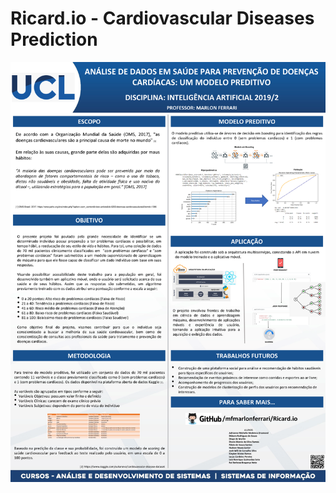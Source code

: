 # Ricard.io - Cardiovascular Diseases Prediction

<img src="https://github.com/ferrarimarlon/Ricard.io/blob/78a22f486ce58b964dcad6b37b163f04148bd1a9/Banner-Projeto.png">

